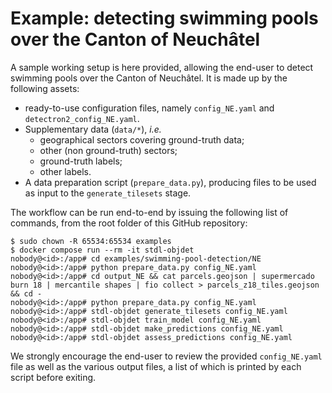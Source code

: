 # Example: detecting swimming pools over the Canton of Neuchâtel

A sample working setup is here provided, allowing the end-user to detect swimming pools over the Canton of Neuchâtel. It is made up by the following assets:

* ready-to-use configuration files, namely `config_NE.yaml` and `detectron2_config_NE.yaml`.
* Supplementary data (`data/*`), *i.e.* 
    * geographical sectors covering ground-truth data;
    * other (non ground-truth) sectors;
    * ground-truth labels;
    * other labels.
* A data preparation script (`prepare_data.py`), producing files to be used as input to the `generate_tilesets` stage.

The workflow can be run end-to-end by issuing the following list of commands, from the root folder of this GitHub repository:

```
$ sudo chown -R 65534:65534 examples
$ docker compose run --rm -it stdl-objdet
nobody@<id>:/app# cd examples/swimming-pool-detection/NE
nobody@<id>:/app# python prepare_data.py config_NE.yaml
nobody@<id>:/app# cd output_NE && cat parcels.geojson | supermercado burn 18 | mercantile shapes | fio collect > parcels_z18_tiles.geojson && cd -
nobody@<id>:/app# python prepare_data.py config_NE.yaml
nobody@<id>:/app# stdl-objdet generate_tilesets config_NE.yaml
nobody@<id>:/app# stdl-objdet train_model config_NE.yaml
nobody@<id>:/app# stdl-objdet make_predictions config_NE.yaml
nobody@<id>:/app# stdl-objdet assess_predictions config_NE.yaml
```

We strongly encourage the end-user to review the provided `config_NE.yaml` file as well as the various output files, a list of which is printed by each script before exiting. 
